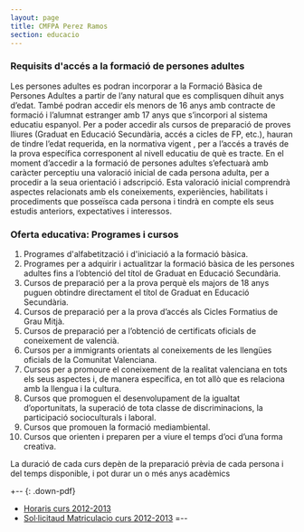 ```yaml
---
layout: page
title: CMFPA Perez Ramos
section: educacio
---
```

### Requisits d'accés a la formació de persones adultes
Les persones adultes es podran incorporar a la Formació Bàsica de Persones Adultes a partir de l’any natural que es complisquen díhuit anys d’edat. També podran accedir els menors de 16 anys amb contracte de formació i l’alumnat estranger amb 17 anys que s’incorpori al sistema educatiu espanyol. Per a poder accedir als cursos de preparació de proves lliures (Graduat en Educació Secundària, accés a cicles de FP, etc.), hauran de tindre l’edat requerida, en la normativa vigent , per a l’accés a través de la prova específica corresponent al nivell educatiu de què es tracte. En el moment d’accedir a la formació de persones adultes s’efectuarà amb caràcter perceptiu una valoració inicial de cada persona adulta, per a procedir a la seua orientació i adscripció. Esta valoració inicial comprendrà aspectes relacionats amb els coneixements, experiències, habilitats i procediments que posseïsca cada persona i tindrà en compte els seus estudis anteriors, expectatives i interessos.

### Oferta educativa: Programes i cursos

1. Programes d'alfabetització i d'iniciació a la formació bàsica.
2. Programes per a adquirir i actualitzar la formació bàsica de les persones adultes fins a l’obtenció del títol de Graduat en Educació Secundària.
3. Cursos de preparació per a la prova perquè els majors de 18 anys puguen obtindre directament el títol de Graduat en Educació Secundària.
4. Cursos de preparació per a la prova d’accés als Cicles Formatius de Grau Mitjà.
5. Cursos de preparació per a l’obtenció de certificats oficials de coneixement de valencià.
6. Cursos per a immigrants orientats al coneixements de les llengües oficials de la Comunitat Valenciana.
7. Cursos per a promoure el coneixement de la realitat valenciana en tots els seus aspectes i, de manera específica, en tot allò que es relaciona amb la llengua i la cultura.
8. Cursos que promoguen el desenvolupament de la igualtat d’oportunitats, la superació de tota classe de discriminacions, la participació socioculturals i laboral.
9. Cursos que promouen la formació mediambiental.
10. Cursos que orienten i preparen per a viure el temps d’oci d’una forma creativa.

La duració de cada curs depèn de la preparació prèvia de cada persona i del temps disponible, i pot durar un o més anys acadèmics

+-- {: .down-pdf}
* [Horaris curs 2012-2013](/pdf/educacio/HorariFPA_2012_2013.pdf)
* [Sol·licitaud Matriculacio curs 2012-2013](/pdf/educacio/Solicitud_2012-2013.pdf)
=--

